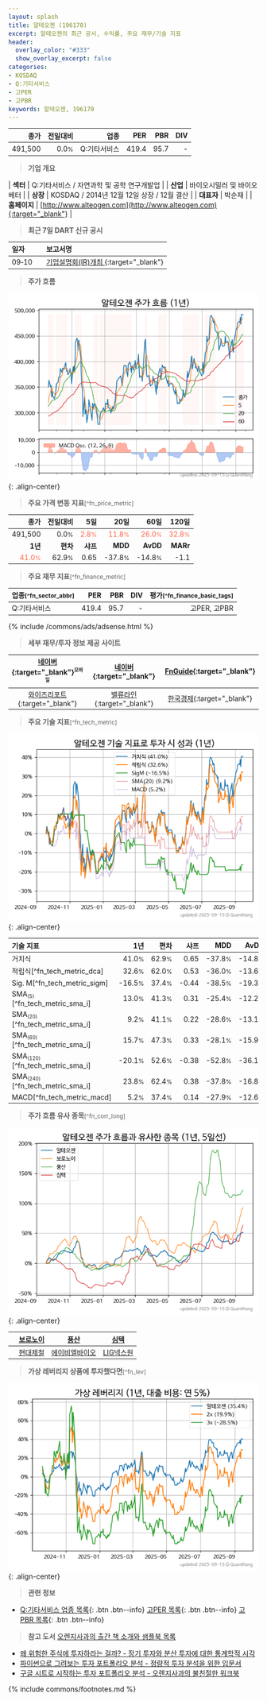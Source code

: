 ```yaml
---
layout: splash
title: 알테오젠 (196170)
excerpt: 알테오젠의 최근 공시, 수익률, 주요 재무/기술 지표
header:
  overlay_color: "#333"
  show_overlay_excerpt: false
categories:
- KOSDAQ
- Q:기타서비스
- 고PER
- 고PBR
keywords: 알테오젠, 196170
---
```


| **종가** | **전일대비** | **업종** | **PER** | **PBR** | **DIV** |
| -------: | -----------: | -------: | ------: | ------: | ------: |
| 491,500 | 0.0<small>%</small> | Q:기타서비스 | 419.4 | 95.7 | - |

<!-- more -->


> **기업 개요**<a id="company"></a>

| <span style="white-space:nowrap;">**섹터**</span> | Q:기타서비스 / 자연과학 및 공학 연구개발업 |
| <span style="white-space:nowrap;">**산업**</span> | 바이오시밀러 및 바이오베터 |
| <span style="white-space:nowrap;">**상장**</span> | KOSDAQ / 2014년 12월 12일 상장 / 12월 결산 |
| <span style="white-space:nowrap;">**대표자**</span> | 박순재 |
| <span style="white-space:nowrap;">**홈페이지**</span> | [http://www.alteogen.com](http://www.alteogen.com){:target="_blank"} |


> **최근 7일 DART 신규 공시**<a id="dart"></a>

| **일자** |      | **보고서명** |
| :------- | :--- | :----------- |
| 09&#x2011;10 | | [기업설명회(IR)개최              ](https://dart.fss.or.kr/dsaf001/main.do?rcpNo=20250910900174){:target="_blank"} |


> **주가 흐름**<a id="price"></a>

![196170](/stock/images/196170.png){: .align-center}


> **주요 가격 변동 지표**<small>[^fn_price_metric]</small>

| **종가** | **전일대비** | **5일** | **20일** | **60일** | **120일** |
| -------: | -----------: | ------: | -------: | -------: | --------: |
| 491,500 | 0.0<small>%</small> | <span style="color: tomato">2.8<small>%</small></span> | <span style="color: tomato">11.8<small>%</small></span> | <span style="color: tomato">26.0<small>%</small></span> | <span style="color: tomato">32.8<small>%</small></span> |
| **1년** | **편차** | **샤프** | **MDD** | **AvDD** | **MARr** |
| <span style="color: tomato">41.0<small>%</small></span> | 62.9<small>%</small> | 0.65 | -37.8<small>%</small> | -14.8<small>%</small> | -1.1 |


> **주요 재무 지표**<small>[^fn_finance_metric]</small>

| **업종**<small>[^fn_sector_abbr]</small> | **PER** | **PBR** | **DIV** | **평가**<small>[^fn_finance_basic_tags]</small> |
| :--------------------------------------- | ------: | ------: | ------: | ----------------------------------------------: |
| Q:기타서비스 | 419.4 | 95.7 | - | 고PER, 고PBR |



{% include /commons/ads/adsense.html %}

> **세부 재무/투자 정보 제공 사이트**

| [네이버](https://m.stock.naver.com/domestic/stock/196170/finance/summary){:target="_blank"}<sup><small>모바일</small></sup> | [네이버](https://finance.naver.com/item/coinfo.naver?code=196170){:target="_blank"} | [FnGuide](https://comp.fnguide.com/SVO2/ASP/SVD_Invest.asp?gicode=A196170&MenuYn=Y){:target="_blank"} |
| :---: | :---: | :---: |
| [와이즈리포트](https://comp.wisereport.co.kr/company/c1040001.aspx?cmp_cd=196170){:target="_blank"} | [밸류라인](https://www.valueline.co.kr/finance/summary/196170){:target="_blank"} | [한국경제](https://markets.hankyung.com/stock/196170/financial-summary){:target="_blank"} |


> **주요 기술 지표**<small>[^fn_tech_metric]</small>


![196170](/stock/images/196170_tech.png){: .align-center}

| **기술 지표** | **1년** | **편차** | **샤프** | **MDD** | **AvDD** |
| :------------ | ------: | -----------: | -------: | ------: | -------: |
| 거치식 | 41.0<small>%</small> | 62.9<small>%</small> | 0.65 | -37.8<small>%</small> | -14.8<small>%</small> |
| 적립식[^fn_tech_metric_dca] | 32.6<small>%</small> | 62.0<small>%</small> | 0.53 | -36.0<small>%</small> | -13.6<small>%</small> |
| Sig. M[^fn_tech_metric_sigm] | -16.5<small>%</small> | 37.4<small>%</small> | -0.44 | -38.5<small>%</small> | -19.3<small>%</small> |
| SMA<small><sub>(5)</sub></small>[^fn_tech_metric_sma_i] | 13.0<small>%</small> | 41.3<small>%</small> | 0.31 | -25.4<small>%</small> | -12.2<small>%</small> |
| SMA<small><sub>(20)</sub></small>[^fn_tech_metric_sma_i] | 9.2<small>%</small> | 41.1<small>%</small> | 0.22 | -28.6<small>%</small> | -13.1<small>%</small> |
| SMA<small><sub>(60)</sub></small>[^fn_tech_metric_sma_i] | 15.7<small>%</small> | 47.3<small>%</small> | 0.33 | -28.1<small>%</small> | -15.9<small>%</small> |
| SMA<small><sub>(120)</sub></small>[^fn_tech_metric_sma_i] | -20.1<small>%</small> | 52.6<small>%</small> | -0.38 | -52.8<small>%</small> | -36.1<small>%</small> |
| SMA<small><sub>(240)</sub></small>[^fn_tech_metric_sma_i] | 23.8<small>%</small> | 62.4<small>%</small> | 0.38 | -37.8<small>%</small> | -16.8<small>%</small> |
| MACD[^fn_tech_metric_macd] | 5.2<small>%</small> | 37.4<small>%</small> | 0.14 | -27.9<small>%</small> | -12.6<small>%</small> |


> **주가 흐름 유사 종목**<a id="corr"></a><small>[^fn_corr_long]</small>

![196170](/stock/images/196170_corr.png){: .align-center}

|       | [보로노이](/310210/) | [풍산](/103140/) | [심텍](/222800/) |
| :---: | :------------------------------------: | :------------------------------------: | :------------------------------------: |
|       | [현대제철](/004020/) | [에이비엘바이오](/298380/) | [LIG넥스원](/079550/) |


> **가상 레버리지 상품에 투자했다면**<a id="2x"></a><small>[^fn_lev]</small>

![196170](/stock/images/196170_2x.png){: .align-center}


> **관련 정보**

- [Q:기타서비스 업종 목록](/stats/sector/kosdaq_업종_기타서비스_종목/){: .btn .btn--info} [고PER 목록](/fn/fn_high_per/){: .btn .btn--info} [고PBR 목록](/fn/fn_high_pbr/){: .btn .btn--info}

> **참고 도서** [오렌지사과의 출간 책 소개와 샘플북 목록](https://kongdori.tistory.com/691)

- [왜 위험한 주식에 투자하라는 걸까? - 장기 투자와 분산 투자에 대한 통계학적 시각](https://kongdori.tistory.com/421)
- [파이썬으로 그려보는 투자 포트폴리오 분석  - 정량적 투자 분석을 위한 입문서](https://kongdori.tistory.com/643)
- [구글 시트로 시작하는 투자 포트폴리오 분석 - 오렌지사과의 불친절한 워크북](https://kongdori.tistory.com/449)


{% include commons/footnotes.md %}